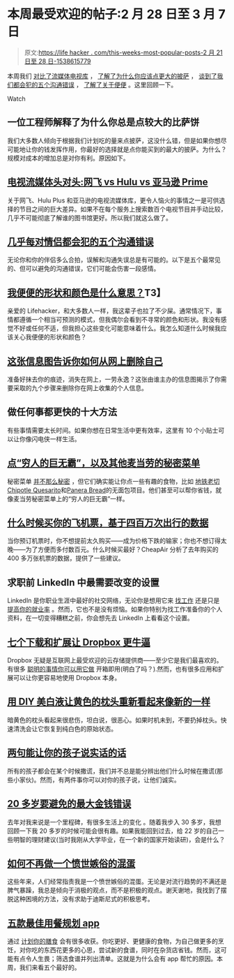 # 本周最受欢迎的帖子:2 月 28 日至 3 月 7 日

> 原文:[https://life hacker . com/this-weeks-most-popular-posts-2 月 21 日至 28 日-1538615779](https://lifehacker.com/this-weeks-most-popular-posts-february-21st-to-28th-1538615779)

本周我们 [对比了流媒体电视库](https://lifehacker.com/tv-streaming-head-to-head-netflix-vs-hulu-vs-amazon-pr-1536006625) ， [了解了为什么你应该点更大的披萨](http://lifehacker.com/an-engineer-explains-why-you-should-always-order-the-la-1532897984) ， [谈到了我们都会犯的五个沟通错误](http://lifehacker.com/five-communication-mistakes-almost-every-couple-makes-1535461741) ， [了解了关于便便](http://lifehacker.com/what-does-the-shape-and-color-of-my-poop-mean-1535648433) 。这里回顾一下。

Watch

## 一位工程师解释了为什么你总是点较大的比萨饼

我们大多数人倾向于根据我们计划吃的量来点披萨，这没什么错，但是如果你想尽可能地让你的钱发挥作用，你最好的选择就是点你能买到的最大的披萨。为什么？规模对成本的增加总是对你有利。原因如下。

## [电视流媒体头对头:网飞 vs Hulu vs 亚马逊 Prime](http://lifehacker.com/tv-streaming-head-to-head-netflix-vs-hulu-vs-amazon-pr-1536006625)

关于网飞、Hulu Plus 和亚马逊的电视流媒体库，更令人恼火的事情之一是可供选择的节目之间的巨大差异。如果不在每个服务上搜索数百个电视节目并手动比较，几乎不可能彻底了解谁的图书馆更好。所以我们就这么做了。

## [几乎每对情侣都会犯的五个沟通错误](http://lifehacker.com/five-communication-mistakes-almost-every-couple-makes-1535461741)

无论你和你的伴侣多么合拍，误解和沟通失误总是有可能的。以下是五个最常见的、但可以避免的沟通错误，它们可能会伤害一段感情。

## [我便便的形状和颜色是什么意思？](http://lifehacker.com/what-does-the-shape-and-color-of-my-poop-mean-1535648433)T3】

亲爱的 Lifehacker，和大多数人一样，我这辈子也拉了不少屎。通常情况下，事情都遵循一个相当可预测的模式，但我偶尔会看到不寻常的颜色和形状。我没有感觉不好或任何不适，但我担心这些变化可能意味着什么。我怎么知道什么时候我应该关心我便便的形状和颜色？

## [这张信息图告诉你如何从网上删除自己](http://lifehacker.com/this-infographic-shows-you-how-to-delete-yourself-from-1536935719)

准备好抹去你的痕迹，消失在网上，一劳永逸？这张由谁主办的信息图揭示了你需要采取的九个步骤来删除你在网上收集的个人信息。

## 做任何事都更快的十大方法

有些事情需要太长时间。如果你想在日常生活中更有效率，这里有 10 个小贴士可以让你像闪电侠一样生活。

## [点“穷人的巨无霸”，以及其他麦当劳的秘密菜单](http://lifehacker.com/order-the-poor-mans-big-mac-and-other-mcdonalds-secre-1533390319)

秘密菜单 [并不那么秘密](https://lifehacker.com/order-secret-menu-items-at-fast-food-chains-5350213) ，但它们确实能让你点一些有趣的食物，比如 [地铁老切](http://lifehacker.com/order-the-subway-old-cut-and-other-secret-menu-items-1506909136)[Chipotle Quesarito](http://lifehacker.com/order-a-quesarito-and-other-secret-chipotle-menu-items-1522443582)和[Panera Bread](https://lifehacker.com/order-bread-free-items-from-panera-breads-secret-menu-5986212)的无面包项目。他们甚至可以帮你省钱，就像麦当劳秘密菜单上的“穷人的巨无霸”一样。

## [什么时候买你的飞机票，基于四百万次出行的数据](http://lifehacker.com/when-to-buy-your-plane-ticket-based-on-data-from-four-1536163030)

当你预订机票时，你不想提前太久购买——成为价格下跌的输家；你也不想订得太晚——为了方便而多付数百元。什么时候买最好？CheapAir 分析了去年购买的 400 多万张机票的数据，提供了一些建议。

## 求职前 LinkedIn 中最需要改变的设置

LinkedIn 是你职业生涯中最好的社交网络，无论你是想用它来 [找工作](https://lifehacker.com/how-can-i-make-linkedin-more-useful-in-landing-a-job-1066870899) 还是只是 [提高你的就业率](http://lifehacker.com/how-to-use-linkedin-to-increase-your-hirability-5836507) 。然而，它也不是没有烦恼。如果你特别为找工作准备你的个人资料，在一切变得糟糕之前，你会想先去 LinkedIn 上看看这个设置。

## [七个下载和扩展让 Dropbox 更牛逼](http://lifehacker.com/seven-downloads-and-extensions-to-make-dropbox-even-mor-1533124676)

Dropbox 无疑是互联网上最受欢迎的云存储提供商——至少它是我们最喜欢的。有很多 [聪明的事情你可以用它做](http://lifehacker.com/top-10-clever-uses-for-dropbox-5933884) 开箱即用(明白了吗？).然而，也有很多应用和扩展可以让你更容易地使用 Dropbox 本身。

## [用 DIY 美白液让黄色的枕头重新看起来像新的一样](http://lifehacker.com/make-yellow-pillows-look-like-new-again-with-a-diy-whit-1536078093)

暗黄色的枕头看起来很悲伤，坦白说，很恶心。如果时机未到，不要扔掉枕头。快速清洗会让它恢复到纯白色的原始状态。

## [两句能让你的孩子说实话的话](http://lifehacker.com/two-sentences-that-will-get-your-kids-to-tell-the-truth-1537882085)

所有的孩子都会在某个时候撒谎，我们并不总是能分辨出他们什么时候在撒谎(那些小家伙)。然而，有两件事你可以对你的孩子说，让他们诚实。

## [20 多岁要避免的最大金钱错误](http://lifehacker.com/the-biggest-money-mistakes-to-avoid-in-your-20s-1536804874)

去年对我来说是一个里程碑，有很多生活上的变化 。随着我步入 30 多岁，我想回顾一下我 20 多岁的时候可能会很有趣。如果我能回到过去，给 22 岁的自己一些明智的理财建议(当时我刚从大学毕业，在一个新的国家开始读研)，会是什么？

## [如何不再做一个愤世嫉俗的混蛋](http://lifehacker.com/how-to-stop-being-a-cynical-asshole-1537302138)

这些年来，人们经常指责我是一个愤世嫉俗的混蛋。无论是对流行趋势的不满还是脾气暴躁，我总是倾向于消极的观点，而不是积极的观点。谢天谢地，我找到了摆脱这种困境的方法，没有求助于迪斯尼式的积极思考。

## [五款最佳用餐规划 app](http://lifehacker.com/five-best-meal-planning-apps-1533809184)

通过 [计划你的膳食](https://lifehacker.com/how-to-plan-your-weekly-meals-stress-free-30791921) 会有很多收获。你吃更好、更健康的食物，为自己做更多的烹饪，对你吃的东西花更多的心思，尝试新的食谱，同时在杂货店省钱。然而，这可能有点令人生畏；筛选食谱并列出清单。这就是为什么会有 app 帮忙的原因。本周，我们来看五个最好的。